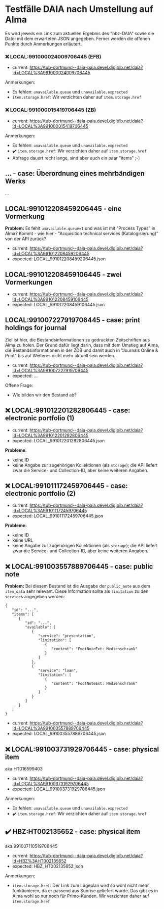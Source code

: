 # Testfälle DAIA nach Umstellung auf Alma

Es wird jeweils ein Link zum aktuellen Ergebnis des "hbz-DAIA" sowie die Datei mit dem erwarteten JSON angegeben. Ferner werden die offenen Punkte durch Anmerkungen erläutert.


### :x: LOCAL:991000024009706445 (EFB)

* current: https://tub-dortmund--daia-paia.devel.digibib.net/daia?id=LOCAL%3A991000024009706445

Anmerkungen:

* Es fehlen: `unavailable.queue` und `unavailable.exprected`
* `item.storage.href`: Wir verzichten daher auf `item.storage.href`


### :x: LOCAL:991000015419706445 (ZB)

* current: https://tub-dortmund--daia-paia.devel.digibib.net/daia?id=LOCAL%3A991000015419706445

Anmerkungen:

* Es fehlen: `unavailable.queue` und `unavailable.exprected`
* :heavy_check_mark: `item.storage.href`: Wir verzichten daher auf `item.storage.href`
* Abfrage dauert recht lange, sind aber auch ein paar "items" ;-)

## ... - case: Überordnung eines mehrbändigen Werks

...

## LOCAL:991012208459206445 - eine Vormerkung

**Problem:** Es fehlt `unavailable.queue=1` und was ist mit "Process Types" in Alma? Kommt - wie hier - "Acquisition technical services (Katalogisierung)" von der API zurück?

* current: https://tub-dortmund--daia-paia.devel.digibib.net/daia?id=LOCAL%3A991012208459206445
* expected: LOCAL_991012208459206445.json


## LOCAL:991012208459106445 - zwei Vormerkungen

* current: https://tub-dortmund--daia-paia.devel.digibib.net/daia?id=LOCAL%3A991012208459106445
* expected: LOCAL_991012208459106445.json


## LOCAL:991007227919706445 - case: print holdings for journal

Ziel ist hier, die Bestandsinformationen zu gedruckten Zeitschriften aus Alma zu holen. Der Grund dafür liegt darin, dass mit dem Umstieg auf Alma, die Bestandsinformationen in der ZDB und damit auch in "Journals Online & Print" bis auf Weiteres nicht mehr aktuell sein werden. 

* current: https://tub-dortmund--daia-paia.devel.digibib.net/daia?id=LOCAL%3A991007227919706445
* expected: ...

Offene Frage:

* Wie bilden wir den Bestand ab?


## :x: LOCAL:991012201282806445 - case: electronic portfolio (1)

* current: https://tub-dortmund--daia-paia.devel.digibib.net/daia?id=LOCAL%3A991012201282806445
* expected: LOCAL_991012201282806445.json

**Probleme:** 

* keine ID
* keine Angabe zur zugehörigen Kollektionen (als `storage`); die API liefert zwar die Service- und Collection-ID, aber keine weiteren Angaben.


## :x: LOCAL:991011172459706445 - case: electronic portfolio (2)

* current: https://tub-dortmund--daia-paia.devel.digibib.net/daia?id=LOCAL%3A991011172459706445
* expected: LOCAL_991011172459706445.json

**Probleme:** 

* keine ID
* keine URL
* keine Angabe zur zugehörigen Kollektionen (als `storage`); die API liefert zwar die Service- und Collection-ID, aber keine weiteren Angaben.


## :x: LOCAL:991003557889706445 - case: public note

**Problem:** Bei diesem Bestand ist die Ausgabe der `public_note` aus dem `item_data` sehr relevant. Diese Information sollte als `limitation` zu den `service`s 
angegeben werden:

```
{
   "id": "...",
   "items": [
      {
         "id": "...",
         "available": [
            {
               "service": "presentation",
               "limitation": [
                  {
                     "content": "FootNoteExt: Medienschrank"
                  }
               ]
            },
            {
               "service": "loan",
               "limitation": [
                  {
                     "content": "FootNoteExt: Medienschrank"
                  }
               ]
            }
         ]
      }
   ]
}
```

* current: https://tub-dortmund--daia-paia.devel.digibib.net/daia?id=LOCAL%3A991003557889706445
* expected: LOCAL_991003557889706445.json



## :x: LOCAL:991003731929706445 - case: physical item

aka HT016599403

* current: https://tub-dortmund--daia-paia.devel.digibib.net/daia?id=LOCAL%3A991003731929706445
* expected: LOCAL_991003731929706445.json

Anmerkungen:

* Es fehlen: `unavailable.queue` und `unavailable.exprected`
* :heavy_check_mark: `item.storage.href`: Wir verzichten daher auf `item.storage.href`


## :heavy_check_mark: HBZ:HT002135652 - case: physical item

aka 991007110519706445

* current: https://tub-dortmund--daia-paia.devel.digibib.net/daia?id=HBZ%3AHT002135652
* expected: HBZ_HT002135652.json

Anmerkungen:

* `item.storage.href`: Der Link zum Lageplan wird so wohl nicht mehr funktionieren, da er passend aus Sunrise geliefert wurde. Das gibt es in Alma wohl so nur noch für Primo-Kunden. Wir verzichten daher auf `item.storage.href`

